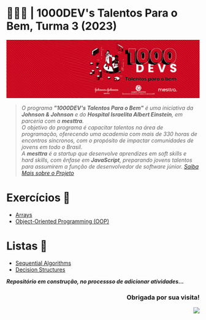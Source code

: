 # 👩🏼‍💻 | 1000DEV's Talentos Para o Bem, Turma 3 (2023)

<div align="center">
    <img src="./img/banner.png" alt="1000devs banner" />
</div>

> *O programa **"1000DEV's Talentos Para o Bem"** é uma iniciativa da **Johnson & Johnson** e do **Hospital Israelita Albert Einstein**, em parceria com a **mesttra**. <br>
> O objetivo do programa é capacitar talentos na área de programação, oferecendo uma academia com mais de 330 horas de encontros síncronos, com o propósito de impactar comunidades de jovens em todo o Brasil. <br>
> A **mesttra** é a startup que desenvolve aprendizes em soft skills e hard skills, com ênfase em **JavaScript**, preparando jovens talentos para assumirem a função de desenvolvedor de software júnior.*
_[Saiba Mais sobre o Projeto](https://www.jnjmedtech.com/pt-br/hcp/1000-devs-talentos-para-o-bem-na-saude)_

# Exercícios 📄

+ [Arrays](./ARRAYS)
+ [Object-Oriented Programming (OOP)](./OBJECT-ORIENTED-PROGRAMMING)

# Listas 📑
+ [Sequential Algorithms](./EXERCISES-LIST/Sequential-Algorithms)
+ [Decision Structures](./EXERCISES-LIST/Decision-Structures)

_**Repositório em construção, no processso de adicionar atividades...**_


<div align="right">
  <h3> Obrigada por sua visita! <alt="Obrigada por sua visita!"> </h3>
</div>

<p align="right">
  <img src="https://visitor-badge.laobi.icu/badge?page_id=kellymoreira/1000devs&right_color=red">
</p>

